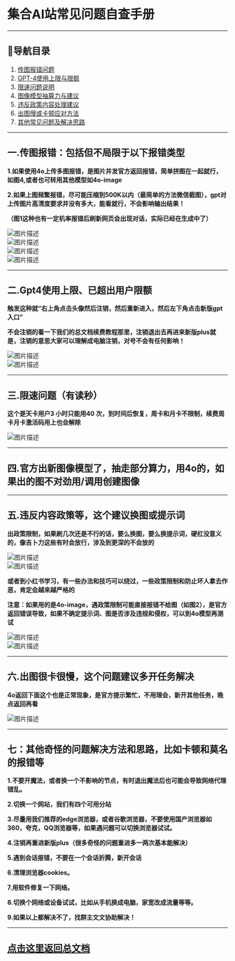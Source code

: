# **集合AI站常见问题自查手册**

---

## **📌导航目录**
1. [传图报错问题](#一传图报错包括但不局限于以下报错类型)
2. [GPT-4使用上限与限额](#二gpt4使用上限已超出用户限额)
3. [限速问题说明](#三限速问题有读秒)
4. [图像模型抽算力与建议](#四官方出新图像模型了抽走部分算力)
5. [违反政策内容处理建议](#五违反内容政策等这个建议换图或提示词)
6. [出图慢或卡顿应对方法](#六出图很卡很慢这个问题建议多开任务解决)
7. [其他常见问题及解决思路](#七其他奇怪的问题解决方法和思路比如卡顿和莫名的报错等)

---

## **一.传图报错：包括但不局限于以下报错类型**

**1.如果使用4o上传多图报错，是图片并发官方返回报错，简单拼图在一起就行，如图4,或者也可转用其他模型如4o-image**

**2.如果上图频繁报错，尽可能压缩到500K以内（最简单的方法微信截图），gpt对上传图片高清度要求并没有多大，能看就行，不会影响输出结果！**

**（图1这种也有一定机率报错后刷新网页会出现对话，实际已经在生成中了）**

![图片描述](image/image1.png)  
![图片描述](image/image2.jpeg)  
![图片描述](image/image3.png)  
![图片描述](image/image4.png)

---

## **二.Gpt4使用上限、已超出用户限额**

**触发这种就“右上角点击头像然后注销，然后重新进入，然后左下角点击新版gpt 入口”**

**不会注销的看一下我们的总文档续费教程那里，注销退出去再进来新版plus就是，注销的意思大家可以理解成电脑注销，对号不会有任何影响！**

![图片描述](image/image5.png)  
![图片描述](image/image6.png)

---

## **三.限速问题（有读秒）**

**这个是天卡用户3 小时只能用40 次，到时间后恢复，周卡和月卡不限制，续费周卡月卡激活码用上也会解除**

![图片描述](image/image7.png)

---

## **四.官方出新图像模型了，抽走部分算力，用4o的，如果出的图不对劲用/调用创建图像**

---

## **五.违反内容政策等，这个建议换图或提示词**

**出政策限制，如果刷几次还是不行的话，要么换图，要么换提示词，硬杠没意义的，像吉卜力这些有时会放行，涉及到更深的不会放的**

![图片描述](image/image8.png)  
![图片描述](image/image9.png)

**或者到小红书学习，有一些办法和技巧可以绕过，一些政策限制和防止坏人拿去作恶，肯定会越来越严格的**

**注意：如果用的是4o-image，遇政策限制可能直接报错不给图（如图2），是官方返回错误导致，如果不确定提示词、图是否涉及违规和侵权，可以到4o模型再测试**

![图片描述](image/image10.png)  
![图片描述](image/image11.jpeg)

---

## **六.出图很卡很慢，这个问题建议多开任务解决**

**4o返回下面这个也是正常现象，是官方提示繁忙，不用理会，新开其他任务，晚点返回再看**

![图片描述](image/image12.png)

---

## **七：其他奇怪的问题解决方法和思路，比如卡顿和莫名的报错等**

**1.不要开魔法，或者换一个不影响的节点，有时退出魔法后也可能会导致网络代理错乱。**

**2.切换一个网站，我们有四个可用分站**

**3.尽量用我们推荐的edge浏览器，或者谷歌浏览器，不要使用国产浏览器如360，夸克，QQ浏览器等，如果遇问题可以切换浏览器试试。**

**4.注销再重进新版plus（很多奇怪的问题重进多一两次基本能解决）**

**5.遇到会话报错，不要在一个会话折腾，新开会话**

**6.清理浏览器cookies。**

**7.用软件修复一下网络。**

**8.切换个网络或设备试试，比如从手机换成电脑，家宽改成流量等等。**

**9.如果以上都解决不了，找群主文文协助解决！**

---

## [点击这里返回总文档](/README.md)

